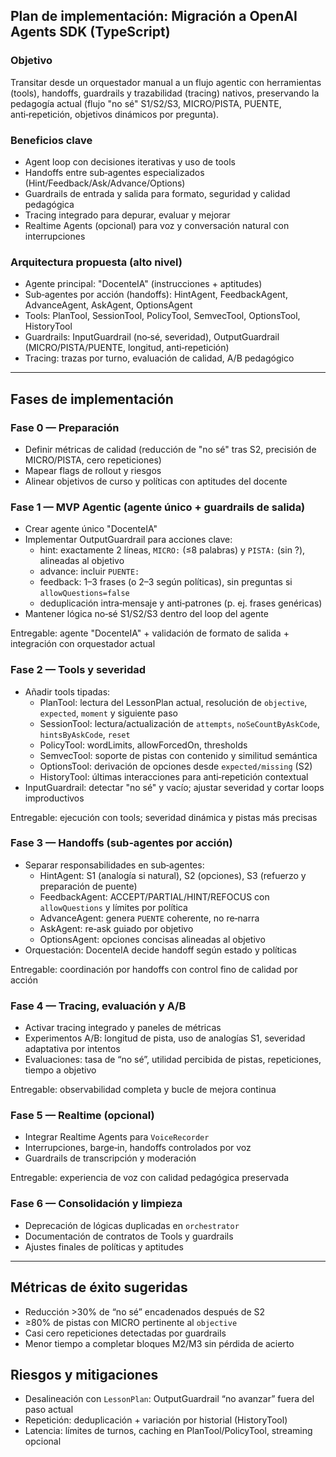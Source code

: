 ## Plan de implementación: Migración a OpenAI Agents SDK (TypeScript)

### Objetivo
Transitar desde un orquestador manual a un flujo agentic con herramientas (tools), handoffs, guardrails y trazabilidad (tracing) nativos, preservando la pedagogía actual (flujo "no sé" S1/S2/S3, MICRO/PISTA, PUENTE, anti‑repetición, objetivos dinámicos por pregunta).

### Beneficios clave
- Agent loop con decisiones iterativas y uso de tools
- Handoffs entre sub‑agentes especializados (Hint/Feedback/Ask/Advance/Options)
- Guardrails de entrada y salida para formato, seguridad y calidad pedagógica
- Tracing integrado para depurar, evaluar y mejorar
- Realtime Agents (opcional) para voz y conversación natural con interrupciones

### Arquitectura propuesta (alto nivel)
- Agente principal: "DocenteIA" (instrucciones + aptitudes)
- Sub‑agentes por acción (handoffs): HintAgent, FeedbackAgent, AdvanceAgent, AskAgent, OptionsAgent
- Tools: PlanTool, SessionTool, PolicyTool, SemvecTool, OptionsTool, HistoryTool
- Guardrails: InputGuardrail (no‑sé, severidad), OutputGuardrail (MICRO/PISTA/PUENTE, longitud, anti‑repetición)
- Tracing: trazas por turno, evaluación de calidad, A/B pedagógico

---

## Fases de implementación

### Fase 0 — Preparación
- Definir métricas de calidad (reducción de "no sé" tras S2, precisión de MICRO/PISTA, cero repeticiones)
- Mapear flags de rollout y riesgos
- Alinear objetivos de curso y políticas con aptitudes del docente

### Fase 1 — MVP Agentic (agente único + guardrails de salida)
- Crear agente único "DocenteIA"
- Implementar OutputGuardrail para acciones clave:
  - hint: exactamente 2 líneas, `MICRO:` (≤8 palabras) y `PISTA:` (sin ?), alineadas al objetivo
  - advance: incluir `PUENTE:`
  - feedback: 1–3 frases (o 2–3 según políticas), sin preguntas si `allowQuestions=false`
  - deduplicación intra‑mensaje y anti‑patrones (p. ej. frases genéricas)
- Mantener lógica no‑sé S1/S2/S3 dentro del loop del agente

Entregable: agente "DocenteIA" + validación de formato de salida + integración con orquestador actual

### Fase 2 — Tools y severidad
- Añadir tools tipadas:
  - PlanTool: lectura del LessonPlan actual, resolución de `objective`, `expected`, `moment` y siguiente paso
  - SessionTool: lectura/actualización de `attempts`, `noSeCountByAskCode`, `hintsByAskCode`, `reset`
  - PolicyTool: wordLimits, allowForcedOn, thresholds
  - SemvecTool: soporte de pistas con contenido y similitud semántica
  - OptionsTool: derivación de opciones desde `expected/missing` (S2)
  - HistoryTool: últimas interacciones para anti‑repetición contextual
- InputGuardrail: detectar "no sé" y vacío; ajustar severidad y cortar loops improductivos

Entregable: ejecución con tools; severidad dinámica y pistas más precisas

### Fase 3 — Handoffs (sub‑agentes por acción)
- Separar responsabilidades en sub‑agentes:
  - HintAgent: S1 (analogía si natural), S2 (opciones), S3 (refuerzo y preparación de puente)
  - FeedbackAgent: ACCEPT/PARTIAL/HINT/REFOCUS con `allowQuestions` y límites por política
  - AdvanceAgent: genera `PUENTE` coherente, no re‑narra
  - AskAgent: re‑ask guiado por objetivo
  - OptionsAgent: opciones concisas alineadas al objetivo
- Orquestación: DocenteIA decide handoff según estado y políticas

Entregable: coordinación por handoffs con control fino de calidad por acción

### Fase 4 — Tracing, evaluación y A/B
- Activar tracing integrado y paneles de métricas
- Experimentos A/B: longitud de pista, uso de analogías S1, severidad adaptativa por intentos
- Evaluaciones: tasa de “no sé”, utilidad percibida de pistas, repeticiones, tiempo a objetivo

Entregable: observabilidad completa y bucle de mejora continua

### Fase 5 — Realtime (opcional)
- Integrar Realtime Agents para `VoiceRecorder`
- Interrupciones, barge‑in, handoffs controlados por voz
- Guardrails de transcripción y moderación

Entregable: experiencia de voz con calidad pedagógica preservada

### Fase 6 — Consolidación y limpieza
- Deprecación de lógicas duplicadas en `orchestrator`
- Documentación de contratos de Tools y guardrails
- Ajustes finales de políticas y aptitudes

---

## Métricas de éxito sugeridas
- Reducción >30% de “no sé” encadenados después de S2
- ≥80% de pistas con MICRO pertinente al `objective`
- Casi cero repeticiones detectadas por guardrails
- Menor tiempo a completar bloques M2/M3 sin pérdida de acierto

## Riesgos y mitigaciones
- Desalineación con `LessonPlan`: OutputGuardrail “no avanzar” fuera del paso actual
- Repetición: deduplicación + variación por historial (HistoryTool)
- Latencia: límites de turnos, caching en PlanTool/PolicyTool, streaming opcional
